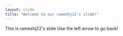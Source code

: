 ```yaml
---
layout: slide
title: "Welcome to our rameshj22's slide!"
---
```

This is rameshj22's slide
Use the left arrow to go back!